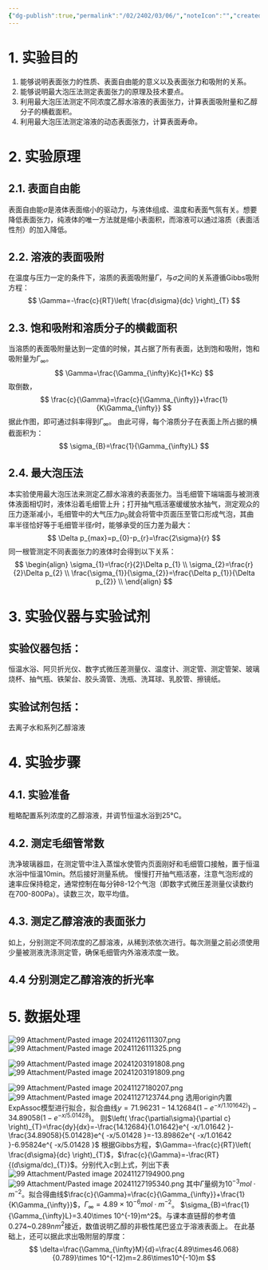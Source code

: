 ```yaml
---
{"dg-publish":true,"permalink":"/02/2402/03/06/","noteIcon":"","created":"2025-01-31T00:35","updated":"2025-07-01T13:38"}
---
```


# 1. 实验目的
1. 能够说明表面张力的性质、表面自由能的意义以及表面张力和吸附的关系。
2. 能够说明最大泡压法测定表面张力的原理及技术要点。
3. 利用最大泡压法测定不同浓度乙醇水溶液的表面张力，计算表面吸附量和乙醇分子的横截面积。
4. 利用最大泡压法测定溶液的动态表面张力，计算表面寿命。
# 2. 实验原理
## 2.1. 表面自由能
表面自由能$\sigma$是液体表面缩小的驱动力，与液体组成、温度和表面气氛有关。想要降低表面张力，纯液体的唯一方法就是缩小表面积，而溶液可以通过溶质（表面活性剂）的加入降低。
## 2.2. 溶液的表面吸附
在温度与压力一定的条件下，溶质的表面吸附量$\Gamma$，与$\sigma$之间的关系遵循Gibbs吸附方程：
$$
\Gamma=-\frac{c}{RT}\left( \frac{d\sigma}{dc} \right)_{T}
$$
## 2.3. 饱和吸附和溶质分子的横截面积
当溶质的表面吸附量达到一定值的时候，其占据了所有表面，达到饱和吸附，饱和吸附量为$\Gamma_{\infty}$。
$$
\Gamma=\frac{\Gamma_{\infty}Kc}{1+Kc}
$$
取倒数，
$$
\frac{c}{\Gamma}=\frac{c}{\Gamma_{\infty}}+\frac{1}{K\Gamma_{\infty}}
$$
据此作图，即可通过斜率得到$\Gamma_{\infty}$。
由此可得，每个溶质分子在表面上所占据的横截面积为：
$$
\sigma_{B}=\frac{1}{\Gamma_{\infty}L}
$$
## 2.4. 最大泡压法
本实验使用最大泡压法来测定乙醇水溶液的表面张力。当毛细管下端端面与被测液体液面相切时，液体沿着毛细管上升；打开抽气瓶活塞缓缓放水抽气，测定观众的压力逐渐减小，毛细管中的大气压力$p_{0}$就会将管中页面压至管口形成气泡，其曲率半径恰好等于毛细管半径$r$时，能够承受的压力差为最大：
$$
\Delta p_{max}=p_{0}-p_{r}=\frac{2\sigma}{r}
$$
同一根管测定不同表面张力的液体时会得到以下关系：
$$
\begin{align}
\sigma_{1}=\frac{r}{2}\Delta p_{1}  \\
\sigma_{2}=\frac{r}{2}\Delta p_{2} \\
\frac{\sigma_{1}}{\sigma_{2}}=\frac{\Delta p_{1}}{\Delta p_{2}} \\
\end{align}
$$
# 3. 实验仪器与实验试剂
## 实验仪器包括：
恒温水浴、阿贝折光仪、数字式微压差测量仪、温度计、测定管、测定管架、玻璃烧杯、抽气瓶、铁架台、胶头滴管、洗瓶、洗耳球、乳胶管、擦镜纸。
## 实验试剂包括：
去离子水和系列乙醇溶液
# 4. 实验步骤
## 4.1. 实验准备
粗略配置系列浓度的乙醇溶液，并调节恒温水浴到25°C。
## 4.2. 测定毛细管常数
洗净玻璃器皿，在测定管中注入蒸馏水使管内页面刚好和毛细管口接触，置于恒温水浴中恒温10min。然后接好测量系统。
慢慢打开抽气瓶活塞，注意气泡形成的速率应保持稳定，通常控制在每分钟8-12个气泡（即数字式微压差测量仪读数约在700-800Pa）。读数三次，取平均值。
## 4.3. 测定乙醇溶液的表面张力
如上，分别测定不同浓度的乙醇溶液，从稀到浓依次进行。每次测量之前必须使用少量被测液洗涤测定管，确保毛细管内外溶液浓度一致。
## 4.4 分别测定乙醇溶液的折光率
# 5. 数据处理
![99 Attachment/Pasted image 20241126111307.png](/img/user/99%20Attachment/Pasted%20image%2020241126111307.png)
![99 Attachment/Pasted image 20241126111325.png](/img/user/99%20Attachment/Pasted%20image%2020241126111325.png)

![99 Attachment/Pasted image 20241203191808.png](/img/user/99%20Attachment/Pasted%20image%2020241203191808.png)![99 Attachment/Pasted image 20241203191809.png](/img/user/99%20Attachment/Pasted%20image%2020241203191809.png)

![99 Attachment/Pasted image 20241127180207.png](/img/user/99%20Attachment/Pasted%20image%2020241127180207.png)
![99 Attachment/Pasted image 20241127123744.png](/img/user/99%20Attachment/Pasted%20image%2020241127123744.png)
选用origin内置ExpAssoc模型进行拟合，拟合曲线$y=71.96231-14.12684(1-e^{ -x/1.101642)})-34.89058(1-e^{ -x/5.01428 })$。
则$\left( \frac{\partial\sigma}{\partial c} \right)_{T}=\frac{dy}{dx}=-\frac{14.12684}{1.01642}e^{ -x/1.01642 }-\frac{34.89058}{5.01428}e^{ -x/5.01428 }=-13.89862e^{ -x/1.01642 }-6.95824e^{ -x/5.01428 }$
根据Gibbs方程，$\Gamma=-\frac{c}{RT}\left( \frac{d\sigma}{dc} \right)_{T}$，$\frac{c}{\Gamma}=-\frac{RT}{(d\sigma/dc)_{T}}$。分别代入$c$到上式，列出下表
![99 Attachment/Pasted image 20241127194900.png](/img/user/99%20Attachment/Pasted%20image%2020241127194900.png)
![99 Attachment/Pasted image 20241127195340.png](/img/user/99%20Attachment/Pasted%20image%2020241127195340.png)
其中$\Gamma$量纲为$10^{-3}mol\cdot m^{-2}$。拟合得曲线$\frac{c}{\Gamma}=\frac{c}{\Gamma_{\infty}}+\frac{1}{K\Gamma_{\infty}}$，$\Gamma_{\infty}=4.89\times 10^{-6}mol \cdot m^{-2}$。
$\sigma_{B}=\frac{1}{\Gamma_{\infty}L}=3.40\times 10^{-19}m^2$。与课本直链醇的参考值0.274~0.289$nm^2$接近，数值说明乙醇的非极性尾巴竖立于溶液表面上。
在此基础上，还可以据此求出吸附层的厚度：
$$
\delta=\frac{\Gamma_{\infty}M}{d}=\frac{4.89\times46.068}{0.789}\times 10^{-12}m=2.86\times10^{-10}m
$$
